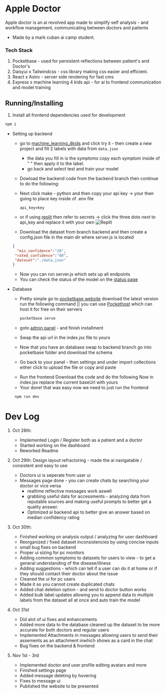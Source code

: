 # Apple Doctor

Apple doctor is an ai revolved app made to simplify self analysis - and workflow management,  communicating between doctors and patients

- Made by a mark cuban ai camp student.

### Tech Stack

1. Pocketbase - used for persistent reflections between patient's and Doctor's
2. Daisyui x Tailwindcss - css library making css easier and efficient.
3. React x Astro - server side rendering for fast cms
4. Express x machine learning 4 kids api - for ai to frontend communication and model training


## Running/Installing

1. Install all frontend dependencies used for development

```bash
npm i
```

* Setting up backend
   - go to [machine_learning_4kids](machinelearningforkids.co.uk) and click try it - then create a new project and fill 2 labels with data from `data.json`
        - the data you fill in is the symptoms copy each symptom inside of " " then apply it to the label.
        -  go back and select test and train your model

   - Dowload the backend code from the backend branch then continue to do the following:
       

   - Next click make - python and then copy your api key -> your then going to place key inside of .env file
     
     ```env
     api_key=key
     ```
  - or if using [replit](https://replit.com/@MALIKWhitten/Apple-Doctor-backend) then refer to secrets -> click the three dots next to api_key and replace it with your own
    ![Replit](https://github.com/MalikWhitten67/Apple-Doctor/assets/65188863/9a75d59b-6884-40fe-bd23-9a002eb09512)
  - Download the dataset from branch backend and then create a config.json file in the main dir where server.js is located
  ```json
  {
    "min_confidence":"20",
   "rated_confidence":"60",
   "dataset":"./data.json"
  }
  ```
  - Now you can run server.js which sets up all endpoints
  - You can check the status of the model on the [status page](http://127.0.0.1:3000/status)
    
* Database
   - Pretty simple go to [pocketbase website](https://pocketbase.com) download the latest version run the following command || you can use [Pockethost](https://pockethost.io) which can host it for free on their servers
     
     ```bash
     pocketbase serve
     ```
   - goto [admin panel](http://127.0.0.1:8090/_/) - and finish installment
   - Swap the api url in the index.jsx file to yours
   - Now that you have an database swap to backend branch go into pocketbase folder and download the schema
   - Go back to your panel - then settings and under import collections either click to upload the file or copy and paste
  * Run the frontend
    Download the code and do the following
  Now in index.jsx replace the current baseUrl with yours
   - Your done! that was easy now we need to just run the frontend
     
    ```bash
     npm run dev
    ```




# Dev Log

1. Oct 28th: 
   - Implemented Login / Register both as a patient and a doctor
   - Started working on the dashboard
   - Reworked Readme
2. Oct 29th: Design layout refractoring - made  the ai navigatable / consistent and easy to use
   - Doctors ui is seperate from user ui
   - Messages page done - you can create chats by searching your doctor or vice versa
     - realtime reflective messages work aswell
     - grabbing useful data for accessments - analyzing data from reputable sources and making useful prompts to better get a quality answer.
     - Optimized ai backend api to better give an answer based on median confidency rating
3. Oct 30th:
     - Finished working on analysis output / analyzing for user dashboard
     - Reorganized / fixed dataset inconsistencies by using concise inputs
     - small bug fixes on backend
     - Proper ui sizing for pc monitors
     - Adding common symptoms to datasets for users to view - to get a general understanding of the disease/illness
     - Adding suggestions - which can tell if a user can do it at home or if they should contact their doctor about the issue
     - Cleaned the ui for pc users
     - Made it so you cannot create duplicated chats
     - Added chat deletion option - and send to doctor button works
     - Added bulk label updates allowing you to append data to multiple labels from the dataset all at once and auto train the model

4. Oct 31st
    - Did alot of ui fixes and enhancements
    - Added more data to the database cleaned up the dataset to be more accurate for both doctors and regular users
    - Implemented Attachments in messages allowing users to send their assements as an attachment inwhich shows as a card in the chat
    - Bug fixes on the backend & frontend
      
5.  Nov 1st - 3rd
    - Implemented doctor and user profile editing avatars and more
    - Finished settings page
    - Added message deleting by hovering
    - Fixes to message ui
    - Published the website to be presented
